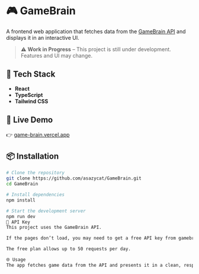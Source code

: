 # 🎮 GameBrain

A frontend web application that fetches data from the [GameBrain API](https://gamebrain.co) and displays it in an interactive UI.  

> ⚠️ **Work in Progress** – This project is still under development. Features and UI may change.

## 🚀 Tech Stack
- **React**
- **TypeScript**
- **Tailwind CSS**

## 🔗 Live Demo
👉 [game-brain.vercel.app](https://game-brain.vercel.app)

## 📦 Installation

```bash
# Clone the repository
git clone https://github.com/asazycat/GameBrain.git
cd GameBrain

# Install dependencies
npm install

# Start the development server
npm run dev
🔑 API Key
This project uses the GameBrain API.

If the pages don’t load, you may need to get a free API key from gamebrain.co. Alternatively, there is a spare key in public/apiKey.ts, just uncomment the one above and comment the one below it. However, this doesn't gurantee that others haven't done the same if more people have opened the project.

The free plan allows up to 50 requests per day.

🌐 Usage
The app fetches game data from the API and presents it in a clean, responsive UI.
